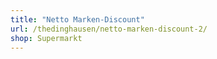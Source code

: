 ```yaml
---
title: "Netto Marken-Discount"
url: /thedinghausen/netto-marken-discount-2/
shop: Supermarkt
---
```

